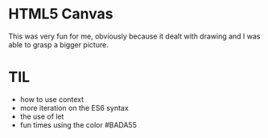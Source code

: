 # HTML5 Canvas

This was very fun for me, obviously because it dealt with drawing and I was able to grasp a bigger picture.

# TIL

* how to use context
* more iteration on the ES6 syntax
* the use of let
* fun times using the color #BADA55

